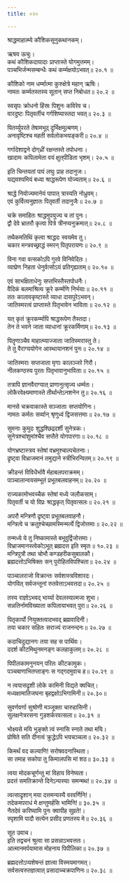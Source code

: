 ```yaml
---
title: ०२०

---
```

श्राद्धमाहात्म्ये कौशिकसूनुकथानकम्।  
  
ऋषय ऊचुः।  
कथं कौशिकदायादाः प्राप्तास्ते योगमुत्तमम्।  
पञ्चभिर्जन्मसम्बन्धैः कथं कर्म्मक्षयोऽभवत्॥ २०.१ ॥  
  
कौशिको नाम धर्म्मात्मा कुरुक्षेत्रे महान्‌ ऋषिः।  
नामतः कर्म्मतस्तस्य सूतान्‌ सप्त निबोधत॥ २०.२ ॥  
  
स्वसृपः क्रोधनो हिंस्रः पिशुनः कविरेव च।  
वारदुष्टः पितृवर्तीच गर्गशिष्यास्तदा भवत्॥ २०.३ ॥  
  
पितर्य्युपरते तेषामभूद्‌ दुर्भिक्षमुल्बणम्।  
अनावृष्टिश्च महती सर्वलोकभयङ्करी॥ २०.४ ॥  
  
गर्गादेशाद्वने दोग्‌ध्रीं रक्षन्तस्ते तपोधनाः।  
खादामः कपिलामेता वयं क्षुत्‌पीडिता भृशम्। २०.५ ॥  
  
इति चिन्तयतां पापं लघुः प्राह तदानुजः।  
यद्यवश्यमियं बध्या श्राद्धरूपेण योज्यताम्॥ २०.६ ॥  
  
श्राद्धे नियोज्यमानेयं पापात् त्रास्यति नोध्रुवम्।  
एवं कुर्वित्यनुज्ञातः पितृवर्ती तदानुजैः॥ २०.७ ॥  
  
चक्रे समाहितः श्राद्धमुपयुज्य च तां पुनः।  
द्वौ देवे भ्रातरौ कृत्वा पित्रे त्रीनप्यनुक्रमात्॥ २०.८ ॥  
  
तथैकमतिथिं कृत्वा श्राद्धदः स्वयमेव तु।  
चकार मन्त्रवच्छ्राद्धं स्मरन् पितृपरायणः॥ २०.९ ॥  
  
विना गवा वत्सकोऽपि गुरवे विनिवेदितः।  
व्याघ्रेण निहता धेनुर्वत्सोऽयं प्रतिगृह्यताम्॥ २०.१० ॥  
  
एवं साभक्षिताधेनुः सप्तभिस्तैस्तपोधनैः।  
वैदिकं बलमाश्रित्य क्रूरे कर्म्मणि निर्भयाः॥ २०.११ ॥  
ततः कालावकृष्टास्ते व्याधा दासपुरेऽभवन्।  
जातिस्मरत्वं प्राप्तास्ते पितृभावेन भाविताः॥ २०.१२ ॥  
  
यत् कृतं क्रूरकर्म्मापि श्राद्धरूपेण तैस्तदा।  
तेन ते भवने जाता व्याधानां क्रूरकर्मिणाम्॥ २०.१३ ॥  
  
पितॄणाञ्चैव माहात्म्याज्जाता जातिस्मरास्तु ते।  
ते तु वैराग्ययोगेन आस्थायानशनं पुनः॥ २०.१४ ॥  
  
जातिस्मराः सप्तजाता मृगाः कालञ्जरे गिरौ।  
नीलकण्ठस्य पुरतः पितृभावानुभाविताः॥ २०.१५ ॥  
  
तत्रापि ज्ञानवैराग्यात् प्राणानुत्सृज्य धर्म्मतः।  
लोकैरवेक्ष्यमाणास्ते तीर्थान्तेऽनशनेन तु॥ २०.१६ ॥  
  
मानसे चक्रवाकास्ते सञ्जाताः सप्तयोगिनः।  
नामतः कर्मतः सर्व्वान् श्रृणुध्वं द्विजसत्तमाः॥ २०.१७ ॥  
  
सुमनाः कुमुदः शुद्धश्छिद्रदर्शी सुनेत्रकः।  
सुनेत्रश्चांशुमांश्चैव सप्तैते योगपारगाः॥ २०.१८ ॥  
  
योगभ्रष्टास्त्रय स्तेषां वभ्रमुश्चाल्पचेतनाः।  
द्रृष्ट्वा विभ्राजमानं तमुद्याने स्त्रीभिरन्वितम्॥ २०.१९ ॥  
  
क्रीडन्तं विविधैर्भावै र्महाबलपराक्रमम्।  
पाञ्चालान्वयसम्भूतं प्रभूतबलवाहनम्॥ २०.२० ॥  
  
राज्यकामोभवच्चैक स्तेषां मध्ये जलौकसाम्।  
पितृवर्ती च यो विप्रः श्राद्धकृत्‌ पितृवत्सलः॥ २०.२१ ॥  
  
अपरौ मन्त्रिणौ द्रृष्ट्वा प्रभूतबलवाहनौ।  
मन्त्रित्वे च क्रतुश्चेच्छामस्मिन्मर्त्ये द्विजोत्तमाः॥ २०.२२ ॥  
  
तन्मध्ये ये तु निष्कामास्ते बभूवुर्द्विजोत्तमाः।  
विभ्राजमानस्त्वेकोऽभूत् ब्रह्मदत्त इति स्मृतः॥ १०.२३ ॥  
मन्त्रिपुत्रौ तथा चोभौ कण्डहरीकसुबालकौ।  
ब्रह्मदत्तोऽभिषिक्तः सन् पुरोहितविपश्चिता॥ २०.२४ ॥  
  
पाञ्चालराजो विक्रान्तः सर्वशास्त्रविशारदः।  
योगवित् सर्वजन्तूनां रुतवेत्ताऽभवत्तदा॥ २०.२५ ॥  
  
तस्य राज्ञोऽभवद् भार्य्या देवलस्यात्मजा शुभा।  
सन्नतिर्नामविख्याता कपिलायाभवत्‌ पुरा॥ २०.२६ ॥  
  
पितृकार्यो नियुक्तत्वादभवद्‌ ब्रह्मवादिनी।  
तया चकार सहितः सराज्यं राजनन्दनः॥ २०.२७ ॥  
  
कदाचिदुद्यानगः तया सह स पार्थिवः।  
ददर्श कीटमिथुनमनङ्ग कलहाकुलम्॥ २०.२८ ॥  
  
पिपीलकामनुनयन् परितः कीटकामुकः।  
पञ्चबाणाभितप्ताङ्गः स गद्गदमुवाच ह॥ २०.२९ ॥  
  
न त्वयासद्रृशी लोके कामिनी विद्यते क्वचित्।  
मध्यक्षामातिजघना बृहद्वक्षोऽभिगामिनी॥ २०.३०॥  
  
सुवर्णवर्णा सुश्रोणी मञ्जूक्ता चारुहासिनी।  
सुलक्षनेत्ररसना गुडशर्करवत्सला॥ २०.३१ ॥  
  
भोक्ष्यसे मयि भुङ्क्ते त्वं स्नासि स्नाते तथा मयि।  
प्रोषिते सति दीनत्वं क्रुद्धेऽपि भयचञ्चला॥ २०.३२ ॥  
  
किमर्थं वद कल्याणि! सरोषवदनास्थिता।  
सा तमाह सकोपा तु किमालपसि मां शठ॥ ३०.३३ ॥  
  
त्वया मोदकचूर्णन्तु मां विहाय विनेष्यता।  
प्रदत्तं समतिक्रान्ते दिनेऽन्यस्याः समन्मथ!॥ २०.३४ ॥  
  
त्वत्साद्रृशान् मया दत्तमन्यस्यै वरवर्णिनि!।  
तदेकमपराधं मे क्षन्तुमर्हसि भामिनि!॥ ३०.३५ ॥  
नैतदेवं करिष्यामि पुनः क्वापीह सुव्रते!।  
स्पृशामि पादौ सत्येन प्रसीद प्रणतस्य मे॥ २०.३६ ॥  
  
सूत उवाच।  
इति तद्वचनं श्रुत्वा सा प्रसन्नाऽभवत्ततः।  
आत्मानमर्पयामास मोहनाय पिपीलिका॥ २०.३७ ॥  
  
ब्रह्मदत्तोऽप्यशेषन्तं ज्ञात्वा विस्मयमागमत्।  
सर्वसत्वरुतज्ञत्वात् प्रसादाच्चक्रपाणिनः॥ २०.३८ ॥